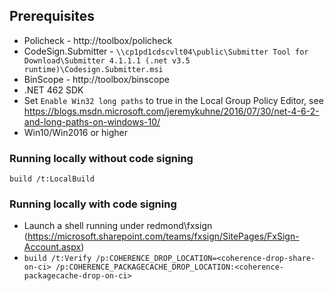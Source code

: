 ## Prerequisites

* Policheck - http://toolbox/policheck
* CodeSign.Submitter - `\\cp1pd1cdscvlt04\public\Submitter Tool for Download\Submitter 4.1.1.1 (.net v3.5 runtime)\Codesign.Submitter.msi`
* BinScope - http://toolbox/binscope
* .NET 462 SDK
* Set `Enable Win32 long paths` to true in the Local Group Policy Editor, see https://blogs.msdn.microsoft.com/jeremykuhne/2016/07/30/net-4-6-2-and-long-paths-on-windows-10/
* Win10/Win2016 or higher

### Running locally without code signing

`build /t:LocalBuild`

### Running locally with code signing
* Launch a shell running under redmond\fxsign (https://microsoft.sharepoint.com/teams/fxsign/SitePages/FxSign-Account.aspx)
* `build /t:Verify /p:COHERENCE_DROP_LOCATION=<coherence-drop-share-on-ci> /p:COHERENCE_PACKAGECACHE_DROP_LOCATION:<coherence-packagecache-drop-on-ci>`

